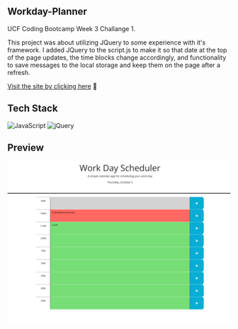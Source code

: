 ## Workday-Planner 

UCF Coding Bootcamp Week 3 Challange 1. 


This project was about utilizing JQuery to some experience with it's framework. I added JQuery to the script.js to make it so that date at the top of the page updates, the time blocks change accordingly, and functionality to save messages to the local storage and keep them on the page after a refresh. 


<a href="https://cpicha20.github.io/Workday-Planner/" target="_blank">Visit the site by clicking here</a> 🚀


## Tech Stack

![JavaScript](https://img.shields.io/badge/javascript-%23323330.svg?style=for-the-badge&logo=javascript&logoColor=%23F7DF1E)
![jQuery](https://img.shields.io/badge/jquery-%230769AD.svg?style=for-the-badge&logo=jquery&logoColor=white)

## Preview 

![Preview](/assets/images/Screenshot%202023-10-05%20104522.png)
